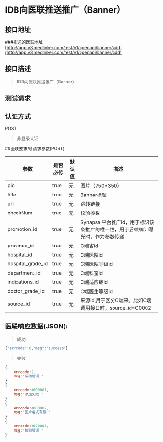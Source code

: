 # IDB向医联推送推广（Banner）


## 接口地址
###推送的医联地址
[http://app.v3.medlinker.com/rest/v1/openapi/banner/add](http://app.v3.medlinker.com/rest/v1/openapi/banner/add)


## 接口描述

>  IDB向医联推送推广（Banner）

## 测试请求
>

## 认证方式
POST

> 非登录认证

##医联要求的 请求参数(POST):

| 参数 | 是否必传 | 默认值 |  描述 | 
| ---- | ----- | ----- | ----- | 
| pic | true| 无 | 图片（750*350）| 
| title| true| 无 | Banner标题 | 
| url| true| 无 |跳转链接  | 
| checkNum| true| 无 | 校验参数 | 
| promotion_id| true| 无 | Synapse 平台推广id，用于标识该条推广的唯一性，用于后续统计曝光时，作为参数传递 | 
| province_id| true| 无 |C端省id | 
| hospital_id| true| 无 |C端医院id | 
| hospital_grade_id| true| 无 |C端医院等级id | 
| department_id| true| 无 |C端科室id | 
| indications_id| true| 无 |C端适应症id | 
| doctor_grade_id| true| 无 |C端医生等级id| 
|source_id| true| 无 |来源id,用于区分C端来。比如C端调用接口时，source_id=C0002 | 

## 医联响应数据(JSON):
> 成功

```javascript
{"errcode":0,"msg":"success"}
```
> 失败 

```javascript
{
    errcode:2,
    msg:"系统错误 "
}
{
    errcode:4000001,
    msg:"添加失败 "
}
{
    errcode:4000002,
    msg:"图片格式有误 "
}
{
    errcode:4000003,
    msg:"校验错误 "
}
```